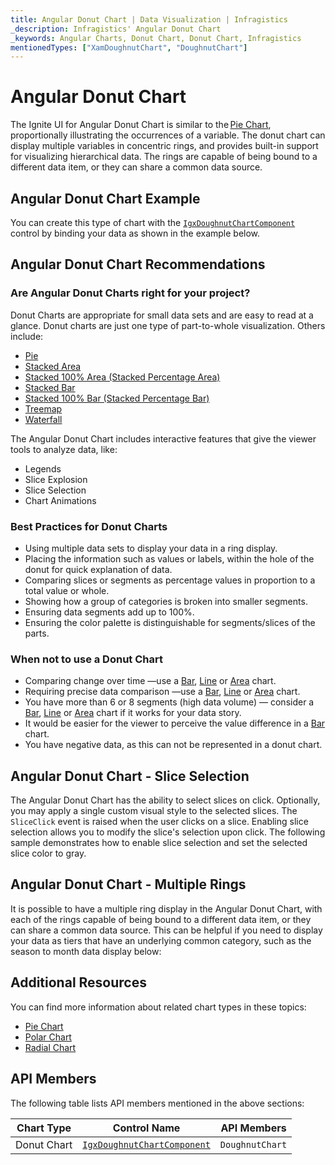 ```yaml
---
title: Angular Donut Chart | Data Visualization | Infragistics
_description: Infragistics' Angular Donut Chart
_keywords: Angular Charts, Donut Chart, Donut Chart, Infragistics
mentionedTypes: ["XamDoughnutChart", "DoughnutChart"]
---
```


# Angular Donut Chart

The Ignite UI for Angular Donut Chart is similar to the [Pie Chart](pie-chart.md), proportionally illustrating the occurrences of a variable. The donut chart can display multiple variables in concentric rings, and provides built-in support for visualizing hierarchical data. The rings are capable of being bound to a different data item, or they can share a common data source.

## Angular Donut Chart Example

You can create this type of chart with the [`IgxDoughnutChartComponent`]({environment:dvApiBaseUrl}/products/ignite-ui-angular/api/docs/typescript/latest/classes/igxdoughnutchartcomponent.html) control by binding your data as shown in the example below.

<code-view style="height: 600px"
           data-demos-base-url="{environment:dvDemosBaseUrl}"
           iframe-src="{environment:dvDemosBaseUrl}/charts/doughnut-chart-legend"
           github-src="charts/doughnut-chart/legend"
           alt="Angular Doughnut Legend" >
</code-view>

<div class="divider--half"></div>

## Angular Donut Chart Recommendations

### Are Angular Donut Charts right for your project?

Donut Charts are appropriate for small data sets and are easy to read at a glance. Donut charts are just one type of part-to-whole visualization. Others include:

-   [Pie](pie-chart.md)
    <!-- - Funnel  -->
-   [Stacked Area](area-chart.md)
-   [Stacked 100% Area (Stacked Percentage Area)](area-chart.md)
-   [Stacked Bar](bar-chart.md)
-   [Stacked 100% Bar (Stacked Percentage Bar)](bar-chart.md)
-   [Treemap](treemap-chart.md)
-   [Waterfall](column-chart.md)

The Angular Donut Chart includes interactive features that give the viewer tools to analyze data, like:

-   Legends
-   Slice Explosion
-   Slice Selection
-   Chart Animations

### Best Practices for Donut Charts

-   Using multiple data sets to display your data in a ring display.
-   Placing the information such as values or labels, within the hole of the donut for quick explanation of data.
-   Comparing slices or segments as percentage values in proportion to a total value or whole.
-   Showing how a group of categories is broken into smaller segments.
-   Ensuring data segments add up to 100%.
-   Ensuring the color palette is distinguishable for segments/slices of the parts.

### When not to use a Donut Chart

-   Comparing change over time —use a [Bar](bar-chart.md), [Line](line-chart.md) or [Area](area-chart.md) chart.
-   Requiring precise data comparison —use a [Bar](bar-chart.md), [Line](line-chart.md) or [Area](area-chart.md) chart.
-   You have more than 6 or 8 segments (high data volume) — consider a [Bar](bar-chart.md), [Line](line-chart.md) or [Area](area-chart.md) chart if it works for your data story.
-   It would be easier for the viewer to perceive the value difference in a [Bar](bar-chart.md) chart.
-   You have negative data, as this can not be represented in a donut chart.

## Angular Donut Chart - Slice Selection

The Angular Donut Chart has the ability to select slices on click. Optionally, you may apply a single custom visual style to the selected slices. The `SliceClick` event is raised when the user clicks on a slice. Enabling slice selection allows you to modify the slice's selection upon click. The following sample demonstrates how to enable slice selection and set the selected slice color to gray.

<code-view style="height: 600px"
           data-demos-base-url="{environment:dvDemosBaseUrl}"
           iframe-src="{environment:dvDemosBaseUrl}/charts/doughnut-chart-selection"
           github-src="charts/doughnut-chart/selection"
           alt="Angular Donut Slice Selection" >
</code-view>

<div class="divider--half"></div>

## Angular Donut Chart - Multiple Rings

It is possible to have a multiple ring display in the Angular Donut Chart, with each of the rings capable of being bound to a different data item, or they can share a common data source. This can be helpful if you need to display your data as tiers that have an underlying common category, such as the season to month data display below:

<code-view style="height: 600px"
           data-demos-base-url="{environment:dvDemosBaseUrl}"
           iframe-src="{environment:dvDemosBaseUrl}/charts/doughnut-chart-rings"
           github-src="charts/doughnut-chart/rings"
           alt="Angular Doughnut Multiple Rings" >
</code-view>

<div class="divider--half"></div>

## Additional Resources

You can find more information about related chart types in these topics:

-   [Pie Chart](pie-chart.md)
-   [Polar Chart](polar-chart.md)
-   [Radial Chart](radial-chart.md)

## API Members

The following table lists API members mentioned in the above sections:

| Chart Type  | Control Name                                                                                                                                           | API Members     |
| ----------- | ------------------------------------------------------------------------------------------------------------------------------------------------------ | --------------- |
| Donut Chart | [`IgxDoughnutChartComponent`]({environment:dvApiBaseUrl}/products/ignite-ui-angular/api/docs/typescript/latest/classes/igxdoughnutchartcomponent.html) | `DoughnutChart` |
